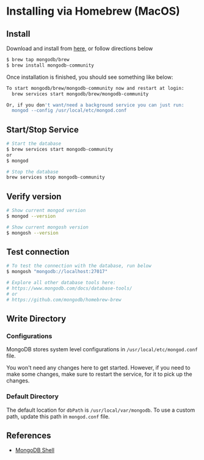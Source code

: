 # Installing via Homebrew (MacOS)

## Install

Download and install from [here](https://www.mongodb.com/docs/manual/tutorial/install-mongodb-on-os-x/), or follow directions below

```sh
$ brew tap mongodb/brew
$ brew install mongodb-community
```

Once installation is finished, you should see something like below:

```sh
To start mongodb/brew/mongodb-community now and restart at login:
  brew services start mongodb/brew/mongodb-community

Or, if you don't want/need a background service you can just run:
  mongod --config /usr/local/etc/mongod.conf
```

## Start/Stop Service

```sh
# Start the database
$ brew services start mongodb-community
or
$ mongod

# Stop the database
brew services stop mongodb-community
```

## Verify version

```sh
# Show current mongod version
$ mongod --version

# Show current mongosh version
$ mongosh --version
```

## Test connection

```sh
# To test the connection with the database, run below
$ mongosh "mongodb://localhost:27017"

# Explore all other database tools here:
# https://www.mongodb.com/docs/database-tools/
# or
# https://github.com/mongodb/homebrew-brew
```

## Write Directory

### Configurations

MongoDB stores system level configurations in `/usr/local/etc/mongod.conf` file.

You won't need any changes here to get started. However, if you need to make some changes, make sure to restart the service, for it to pick up the changes.

### Default Directory

The default location for `dbPath` is `/usr/local/var/mongodb`.
To use a custom path, update this path in `mongod.conf` file.

## References

* [MongoDB Shell](https://www.mongodb.com/docs/mongodb-shell/connect/)

